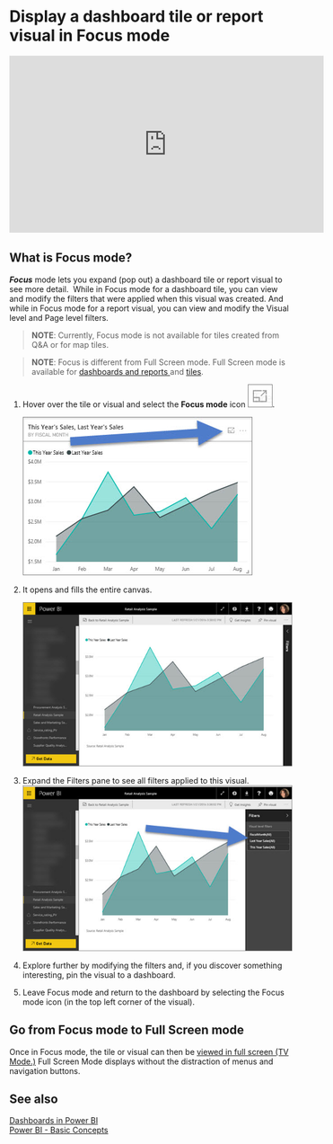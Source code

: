 <properties
   pageTitle="Display a dashboard tile in Focus mode"
   description="Documentation for displaying a Power BI dashboard tile or report visual in Focus mode, aka Pop Out."
   services="powerbi"
   documentationCenter=""
   authors="mihart"
   manager="mblythe"
   backup=""
   editor=""
   tags=""
   qualityFocus="no"
   qualityDate=""/>

<tags
   ms.service="powerbi"
   ms.devlang="NA"
   ms.topic="article"
   ms.tgt_pltfrm="NA"
   ms.workload="powerbi"
   ms.date="05/10/2016"
   ms.author="mihart"/>

# Display a dashboard tile or report visual in Focus mode

<iframe width="560" height="315" src="https://www.youtube.com/embed/8F2-wm8a_e4" frameborder="0" allowfullscreen></iframe>


## What is Focus mode?  

***Focus*** mode lets you expand (pop out) a dashboard tile or report visual to see more detail.  While in Focus mode for a dashboard tile, you can view and modify the filters that were applied when this visual was created.  And while in Focus mode for a report visual, you can view and modify the Visual level and Page level filters.

>**NOTE**: Currently, Focus mode is not available for tiles created from Q&A or for map tiles. 

>**NOTE**:
>Focus is different from Full Screen mode.  Full Screen mode is available for [dashboards and reports ](powerbi-service-dash-and-reports-fullscreen.md) and [tiles](powerbi-service-display-tile-in-full-screen-mode.md).

1.  Hover over the tile or visual and select the **Focus mode** icon ![](media/powerbi-service-display-tile-in-full-screen-mode/PBI_popOut.jpg).  
    
    ![](media/powerbi-service-display-dash-in-focus-mode/PBI_hoverTile-new.jpg)

2.  It opens and fills the entire canvas. 
    
    ![](media/powerbi-service-display-dash-in-focus-mode/PBI_InFocus-new3.jpg)

3.  Expand the Filters pane to see all filters applied to this visual.  
    ![](media/powerbi-service-display-dash-in-focus-mode/PBI_InFocusFilters-new2.jpg)

4.  Explore further by modifying the filters and, if you discover something interesting, pin the visual to a dashboard.   

6.  Leave Focus mode and return to the dashboard by selecting the Focus mode icon (in the top left corner of the visual).

## Go from Focus mode to Full Screen mode
Once in Focus mode, the tile or visual can then be [viewed in full screen (TV Mode.)](powerbi-service-display-tile-in-full-screen-mode.md) Full Screen Mode displays without the distraction of menus and navigation buttons.


## See also  
[Dashboards in Power BI](powerbi-service-dashboards.md)  
[Power BI - Basic Concepts](powerbi-service-basic-concepts.md)
